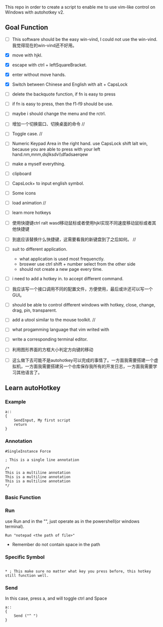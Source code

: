 This repo in order to create a script to enable me to use vim-like control on Windows with autohotkey v2.

## Goal Function
- [ ] This software should be the easy win-vind, I could not use the  win-vind. 我觉得现在的win-vind还不好用。

- [x] move with hjkl.
- [x] escape with ctrl + leftSquareBracket.
- [x] enter without move hands.
- [x] Switch between Chinese and English with alt + CapsLock
- [ ] delete the backquote function, if fn is easy to press
- [ ] if fn is easy to press, then the f1-f9 should be use.
- [ ] maybe i should change the menu and the rctrl.
- [ ] 增加一个切换窗口、切换桌面的命令
//
- [ ] Toggle case.
//
- [ ] Numeric Keypad Area in the right hand. use CapsLock shift lalt win, because you are able to press with your left hand.nm,mnm,dsjlksdv\\\dfadsaerqew
- [ ] make a myself everything.
- [ ] clipboard
- [ ] CapsLock+ to input english symbol.
- [ ] Some icons
- [ ] load animation
//
- [ ] learn more hotkeys
- [ ] 使用快捷键ctrl ralt wasd移动鼠标或者使用hjkl实现不同速度移动鼠标或者其他快捷键
- [ ] 到底应该替换什么快捷键，这需要看我的新键盘到了之后如何。
//
- [ ] suit to different application.
    - what application is used most frequenctly.
    - broswer use ctrl shift + number select from the other side 
    - should not create a new page every time.
- [ ] i need to add a hotkey in. to accept different command.
- [ ] 我应该写一个接口调用不同的配置文件，方便使用，最后或许还可以写一个GUI。
- [ ] should be able to control different windows with hotkey, close, change, drag, pin, transparent.
- [ ] add a utool similar to the mouse toolkit.
//
- [ ] what progamming language that vim writed with
- [ ] write a corresponding terminal editor. 
- [ ] 利用图形界面的方框大小判定方向键的移动
- [ ] 这么做下去可能不是autohotkey可以完成的事情了。一方面我需要搭建一个虚拟机，一方面我需要搭建另一个仓库保存我所有的开发日志，一方面我需要学习其他语言了。

## Learn autoHotkey

### Example

```AutoHotkey
a::
{
    SendInput, My first script
    return
}
```
### Annotation

```AutoHotkey
#SingleInstance Force

; This is a single line annotation 

/*
This is a multiline annotation
This is a multiline annotation
This is a multiline annotation
*/
```

### Basic Function

### Run

use Run and in the "", just operate as in the powershell(or windows terminal).

```AutoHotkey
Run "notepad <the path of file>"
```

- Remember do not contain space in the path

### Specific Symbol

```AutoHotkey

* ; This make sure no matter what key you press before, this hotkey still function well.
``` 

### Send

In this case, press a, and will toggle ctrl and Space
```AutoHotkey
a::
{
    Send ("^ ")
}
```
